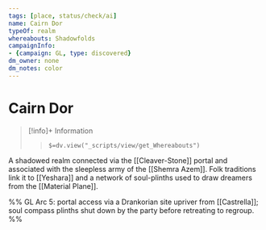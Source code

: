 ```yaml
---
tags: [place, status/check/ai]
name: Cairn Dor
typeOf: realm
whereabouts: Shadowfolds
campaignInfo:
- {campaign: GL, type: discovered}
dm_owner: none
dm_notes: color
---
```

# Cairn Dor
>[!info]+ Information  
>> `$=dv.view("_scripts/view/get_Whereabouts")`

A shadowed realm connected via the [[Cleaver-Stone]] portal and associated with the sleepless army of the [[Shemra Azem]]. Folk traditions link it to [[Yeshara]] and a network of soul-plinths used to draw dreamers from the [[Material Plane]].

%%
GL Arc 5: portal access via a Drankorian site upriver from [[Castrella]]; soul compass plinths shut down by the party before retreating to regroup.
%%
